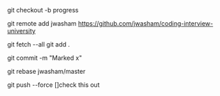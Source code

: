 git checkout -b progress

git remote add jwasham https://github.com/jwasham/coding-interview-university

git fetch --all
git add .

git commit -m "Marked x"

git rebase jwasham/master

git push --force
[]check this out
